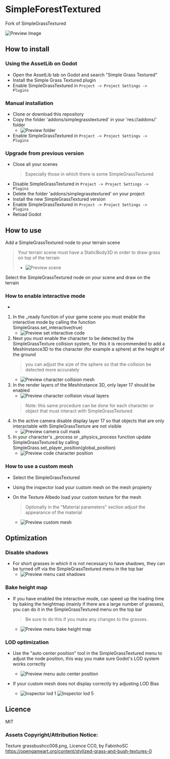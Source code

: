 # SimpleForestTextured
Fork of SimpleGrassTextured


![Preview Image](https://github.com/IcterusGames/SimpleGrassTexturedPreview/raw/main/previews/preview_03.jpg)


## How to install

### Using the AssetLib on Godot
* Open the AssetLib tab on Godot and search "Simple Grass Textured"
* Install the Simple Grass Textured plugin
* Enable SimpleGrassTextured in `Project -> Project Settings -> Plugins`

### Manual installation
* Clone or download this repository
* Copy the folder 'addons/simplegrasstextured' in your 'res://addons/' folder
  - ![Preview folder](https://github.com/IcterusGames/SimpleGrassTexturedPreview/raw/main/previews/folder.png)
* Enable SimpleGrassTextured in `Project -> Project Settings -> Plugins`

### Upgrade from previous version
* Close all your scenes
  > Especially those in which there is some SimpleGrassTextured
* Disable SimpleGrassTextured in `Project -> Project Settings -> Plugins`
* Delete the folder 'addons/simplegrasstextured' on your project
* Install the new SimpleGrassTextured version
* Enable SimpleGrassTextured in `Project -> Project Settings -> Plugins`
* Reload Godot

## How to use

Add a SimpleGrassTextured node to your terrain scene
> Your terrain scene must have a StaticBody3D in order to draw grass on top of the terrain
> - ![Preview scene](https://github.com/IcterusGames/SimpleGrassTexturedPreview/raw/main/previews/simple_scene.png)

Select the SimpleGrassTextured node on your scene and draw on the terrain

### How to enable interactive mode
- <picture>
  <img alt="" src="https://github.com/IcterusGames/SimpleGrassTexturedPreview/raw/main/previews/sgt2_interactive.gif">
</picture>


1. In the _ready function of your game scene you must enable the interactive mode by calling the function SimpleGrass.set_interactive(true)
   - ![Preview set interactive code](https://github.com/IcterusGames/SimpleGrassTexturedPreview/raw/main/previews/sgt2_set_interactive.png)
2. Next you must enable the character to be detected by the SimpleGrassTexture collision system, for this it is recommended to add a MeshInstance3D to the character (for example a sphere) at the height of the ground
   > you can adjust the size of the sphere so that the collision be detected more accurately
   - ![Preview character collision mesh](https://github.com/IcterusGames/SimpleGrassTexturedPreview/raw/main/previews/sgt2_character_collision_mesh.png)
3. In the render layers of the MeshInstance 3D, only layer 17 should be enabled
   - ![Preview character collision visual layers](https://github.com/IcterusGames/SimpleGrassTexturedPreview/raw/main/previews/sgt2_character_collision_layers.png)
   > Note: this same procedure can be done for each character or object that must interact with SimpleGrassTextured
4. In the active camera disable display layer 17 so that objects that are only interactable with SimpleGrassTexture are not visible
   - ![Preview camera cull mask](https://github.com/IcterusGames/SimpleGrassTexturedPreview/raw/main/previews/sgt2_camera_cull_mask.png)
5. In your character's _process or _physics_process function update SimpleGrassTextured by calling SimpleGrass.set_player_position(global_position)
   - ![Preview code character position](https://github.com/IcterusGames/SimpleGrassTexturedPreview/raw/main/previews/sgt2_character_position.png)

### How to use a custom mesh

* Select the SimpleGrassTextured
* Using the inspector load your custom mesh on the mesh propierty
* On the Texture Albedo load your custom texture for the mesh
  > Optionally in the "Material parameters" section adjust the appearance of the material

  - ![Preview custom mesh](https://github.com/IcterusGames/SimpleGrassTexturedPreview/raw/main/previews/sgt2_custom_mesh.png)

## Optimization

### Disable shadows

* For short grasses in which it is not necessary to have shadows, they can be turned off via the SimpleGrassTextured menu in the top bar
  - ![Preview menu cast shadows](https://github.com/IcterusGames/SimpleGrassTexturedPreview/raw/main/previews/sgt2_optimization_shadows.png)

### Bake height map

* If you have enabled the interactive mode, can speed up the loading time by baking the heightmap (mainly if there are a large number of grasses), you can do it in the SimpleGrassTextured menu on the top bar
  > Be sure to do this if you make any changes to the grasses.
  - ![Preview menu bake height map](https://github.com/IcterusGames/SimpleGrassTexturedPreview/raw/main/previews/sgt2_optimization_bake_height_map.png)

### LOD optimization

* Use the "auto center position" tool in the SimpleGrassTextured menu to adjust the node position, this way you make sure Godot's LOD system works correctly
  - ![Preview menu auto center position](https://github.com/IcterusGames/SimpleGrassTexturedPreview/raw/main/previews/sgt2_optimization_auto_center_position.png)

* If your custom mesh does not display correctly try adjusting LOD Bias
  - ![Inspector lod 1](https://github.com/IcterusGames/SimpleGrassTexturedPreview/raw/main/previews/lod_bias_1.jpg)
    ![Inspector lod 5](https://github.com/IcterusGames/SimpleGrassTexturedPreview/raw/main/previews/lod_bias_5.jpg)

## Licence

MIT

### Assets Copyright/Attribution Notice:

Texture grassbushcc008.png, Licence CC0, by FabinhoSC https://opengameart.org/content/stylized-grass-and-bush-textures-0
